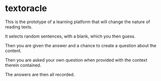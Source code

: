 # textoracle

This is the prototype of a learning platform that will change the nature of reading texts.

It selects random sentences, with a blank, which you then guess.

Then you are given the answer and a chance to create a question about the content.

Then you are asked your own question when provided with the context therein contained.

The answers are then all recorded.
